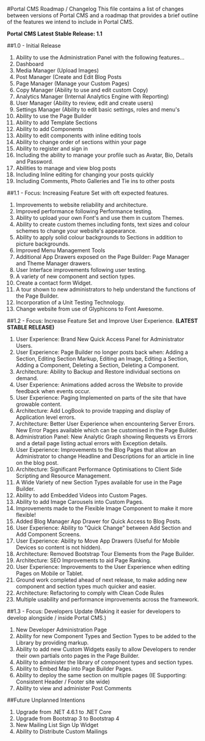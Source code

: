 #Portal CMS Roadmap / Changelog
This file contains a list of changes between versions of Portal CMS and a roadmap that provides a brief outline of the features we intend to include in Portal CMS.

**Portal CMS Latest Stable Release: 1.1**

##1.0 - Initial Release
1. Ability to use the Administration Panel with the following features...
  1. Dashboard
  2. Media Manager (Upload Images)
  3. Post Manager (Create and Edit Blog Posts
  4. Page Manager (Manage your Custom Pages)
  5. Copy Manager (Ability to use and edit custom Copy)
  6. Analytics Manager (Internal Analytics Engine with Reporting)
  7. User Manager (Ability to review, edit and create users)
  8. Settings Manager (Ability to edit basic settings, roles and menu's
2. Ability to use the Page Builder
  1. Ability to add Template Sections
  2. Ability to add Components
  3. Ability to edit components with inline editing tools
  4. Ability to change order of sections within your page
3. Ability to register and sign in
  1. Including the ability to manage your profile such as Avatar, Bio, Details and Password.
4. Abilities to manage and view blog posts
  1. Including Inline editing for changing your posts quickly
  2. Including Comments, Photo Galleries and Tie ins to other posts

##1.1 - Focus: Increasing Feature Set with oft expected features.
1. Improvements to website reliability and architecture.
2. Improved performance following Performance testing.
3. Ability to upload your own Font's and use them in custom Themes.
4. Ability to create custom themes including fonts, text sizes and colour schemes to change your website's appearance.
5. Ability to apply solid colour backgrounds to Sections in addition to picture backgrounds.
6. Improved Menu Management Tools
7. Additional App Drawers exposed on the Page Builder: Page Manager and Theme Manager drawers.
8. User Interface improvements following user testing.
9. A variety of new component and section types.
10. Create a contact form Widget.
11. A tour shown to new administrators to help understand the functions of the Page Builder.
11. Incorporation of a Unit Testing Technology.
12. Change website from use of Glyphicons to Font Awesome.

##1.2 - Focus: Increase Feature Set and Improve User Experience. **(LATEST STABLE RELEASE)**
1. User Experience: Brand New Quick Access Panel for Administrator Users.
2. User Experience: Page Builder no longer posts back when: Adding a Section, Editing Section Markup, Editing an Image, Editing a Section, Adding a Component, Deleting a Section, Deleting a Component.
3. Architecture: Ability to Backup and Restore individual sections on demand.
4. User Experience: Animations added across the Website to provide feedback when events occur.
5. User Experience: Paging Implemented on parts of the site that have growable content.
6. Architecture: Add LogBook to provide trapping and display of Application level errors.
7. Architecture: Better User Experience when encountering Server Errors. New Error Pages available which can be customised in the Page Builder.
8. Administration Panel: New Analytic Graph showing Requests vs Errors and a detail page listing actual errors with Exception details.
9. User Experience: Improvements to the Blog Pages that allow an Administrator to change Headline and Descriptions for an article in line on the blog post.
10. Architecture: Significant Performance Optimisations to Client Side Scripting and Resource Management.
11. A Wide Variety of new Section Types available for use in the Page Builder.
12. Ability to add Embedded Videos into Custom Pages.
13. Ability to add Image Carousels into Custom Pages.
14. Improvements made to the Flexible Image Component to make it more flexible!
15. Added Blog Manager App Drawer for Quick Access to Blog Posts.
16. User Experience: Ability to "Quick Change" between Add Section and Add Component Screens.
17. User Experience: Ability to Move App Drawers (Useful for Mobile Devices so content is not hidden).
18. Architecture: Removed Bootstrap Tour Elements from the Page Builder.
19. Architecture: SEO Improvements to aid Page Ranking.
20. User Experience: Improvements to the User Experience when editing Pages on Mobile or Tablet.
21. Ground work completed ahead of next release, to make adding new component and section types much quicker and easier.
22. Architecture: Refactoring to comply with Clean Code Rules
23. Multiple usability and performance improvements across the framework.

##1.3 - Focus: Developers Update (Making it easier for developers to develop alongside / inside Portal CMS.)
1. New Developer Administration Page
  1. Ability for new Component Types and Section Types to be added to the Library by providing markup.
  2. Ability to add new Custom Widgets easily to allow Developers to render their own partials onto pages in the Page Builder.
  3. Ability to administer the library of component types and section types.
2. Ability to Embed Map into Page Builder Pages.
3. Ability to deploy the same section on multiple pages (IE Supporting: Consistent Header / Footer site wide)
4. Ability to view and administer Post Comments

##Future Unplanned Intentions
1. Upgrade from .NET 4.6.1 to .NET Core
2. Upgrade from Bootstrap 3 to Bootstrap 4
3. New Mailing List Sign Up Widget
4. Ability to Distribute Custom Mailings